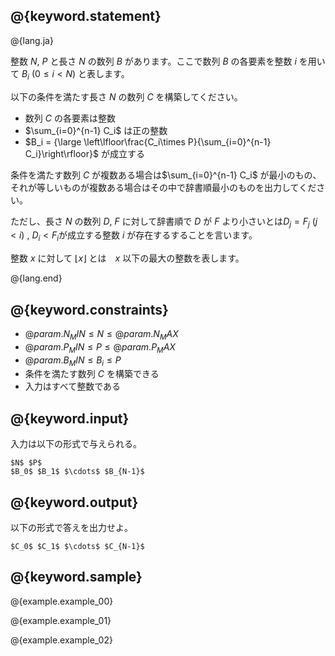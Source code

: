 ## @{keyword.statement}

@{lang.ja}

整数 $N$, $P$  と長さ $N$ の数列 $B$ があります。ここで数列 $B$ の各要素を整数 $i$ を用いて $B_i \ (0 \le i \lt N)$ と表します。

以下の条件を満たす長さ $N$ の数列 $C$ を構築してください。

- 数列 $C$ の各要素は整数
- $\sum_{i=0}^{n-1} C_i$ は正の整数
- $B_i = {\large \left\lfloor\frac{C_i\times P}{\sum_{i=0}^{n-1} C_i}\right\rfloor}$ が成立する

条件を満たす数列 $C$ が複数ある場合は$\sum_{i=0}^{n-1} C_i$ が最小のもの、それが等しいものが複数ある場合はその中で辞書順最小のものを出力してください。

ただし、長さ $N$ の数列 $D$, $F$ に対して辞書順で $D$ が $F$ より小さいとは$D_j = F_j\ (j \lt i)$ , $D_i \lt F_i$が成立する整数 $i$ が存在するすることを言います。

整数 $x$ に対して $\lfloor x \rfloor$ とは　$x$ 以下の最大の整数を表します。

@{lang.end}
## @{keyword.constraints}

- $@{param.N_MIN} \le N \le @{param.N_MAX}$
- $@{param.P_MIN} \leq P \leq @{param.P_MAX}$
- $@{param.B_MIN} \le B_i \le P$
- 条件を満たす数列 $C$ を構築できる
- 入力はすべて整数である

## @{keyword.input}

入力は以下の形式で与えられる。

```
$N$ $P$
$B_0$ $B_1$ $\cdots$ $B_{N-1}$
```

## @{keyword.output}

以下の形式で答えを出力せよ。

```
$C_0$ $C_1$ $\cdots$ $C_{N-1}$
```

## @{keyword.sample}

@{example.example_00}

@{example.example_01}

@{example.example_02}
